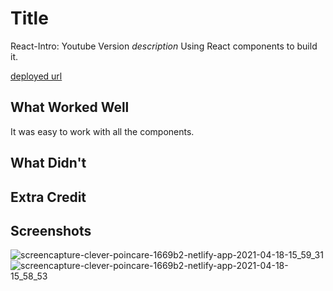 # Title
React-Intro: Youtube Version
*description*
Using React components to build it.

[deployed url](https://clever-poincare-1669b2.netlify.app/)

## What Worked Well
It was easy to work with all the components.
## What Didn't

## Extra Credit

## Screenshots
![screencapture-clever-poincare-1669b2-netlify-app-2021-04-18-15_59_31](https://user-images.githubusercontent.com/72226780/115163645-1c2d4c00-a05f-11eb-854a-dc5ee221f307.png)
![screencapture-clever-poincare-1669b2-netlify-app-2021-04-18-15_58_53](https://user-images.githubusercontent.com/72226780/115163646-1d5e7900-a05f-11eb-897f-1a3ec81b4d79.png)
